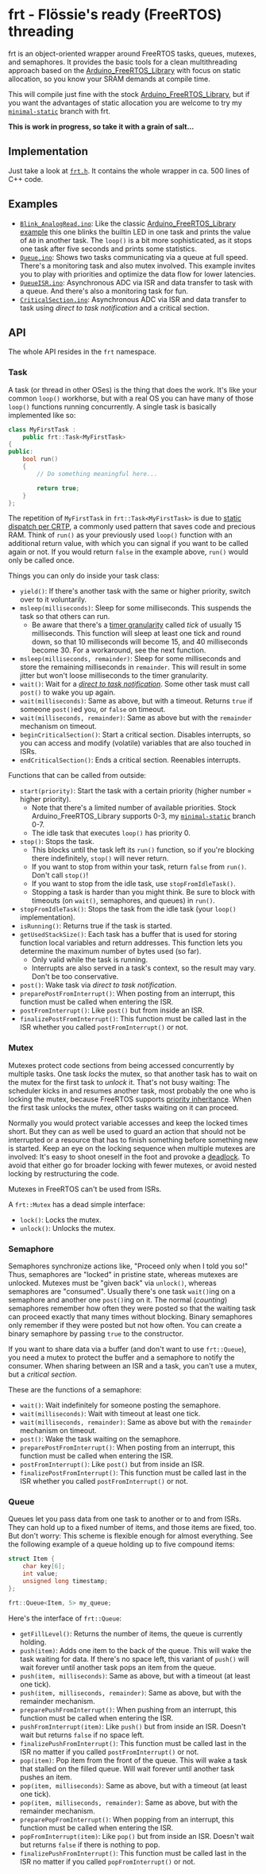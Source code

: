 # frt - Flössie's ready (FreeRTOS) threading

frt is an object-oriented wrapper around FreeRTOS tasks, queues, mutexes, and semaphores. It provides the basic tools for a clean multithreading approach based on the [Arduino_FreeRTOS_Library](https://github.com/feilipu/Arduino_FreeRTOS_Library) with focus on static allocation, so you know your SRAM demands at compile time.

This will compile just fine with the stock [Arduino_FreeRTOS_Library](https://github.com/feilipu/Arduino_FreeRTOS_Library), but if you want the advantages of static allocation you are welcome to try my [`minimal-static`](https://github.com/Floessie/Arduino_FreeRTOS_Library/tree/minimal-static) branch with frt.

**This is work in progress, so take it with a grain of salt...**

## Implementation

Just take a look at [`frt.h`](https://github.com/Floessie/frt/blob/master/src/frt.h). It contains the whole wrapper in ca. 500 lines of C++ code.

## Examples

* [`Blink_AnalogRead.ino`](https://github.com/Floessie/frt/blob/master/examples/Blink_AnalogRead/Blink_AnalogRead.ino): Like the classic [Arduino_FreeRTOS_Library example](https://github.com/feilipu/Arduino_FreeRTOS_Library/blob/master/examples/Blink_AnalogRead/Blink_AnalogRead.ino) this one blinks the builtin LED in one task and prints the value of `A0` in another task. The `loop()` is a bit more sophisticated, as it stops one task after five seconds and prints some statistics.
* [`Queue.ino`](https://github.com/Floessie/frt/blob/master/examples/Queue/Queue.ino): Shows two tasks communicating via a queue at full speed. There's a monitoring task and also mutex involved. This example invites you to play with priorities and optimize the data flow for lower latencies.
* [`QueueISR.ino`](https://github.com/Floessie/frt/blob/master/examples/QueueISR/QueueISR.ino): Asynchronous ADC via ISR and data transfer to task with a queue. And there's also a monitoring task for fun.
* [`CriticalSection.ino`](https://github.com/Floessie/frt/blob/master/examples/CriticalSection/CriticalSection.ino): Asynchronous ADC via ISR and data transfer to task using *direct to task notification* and a critical section.

## API

The whole API resides in the `frt` namespace.

### Task

A task (or thread in other OSes) is the thing that does the work. It's like your common `loop()` workhorse, but with a real OS you can have many of those `loop()` functions running concurrently. A single task is basically implemented like so:

```c++
class MyFirstTask :
    public frt::Task<MyFirstTask>
{
public:
    bool run()
    {
        // Do something meaningful here...

        return true;
    }
};
```

The repetition of `MyFirstTask` in `frt::Task<MyFirstTask>` is due to [static dispatch per CRTP](https://en.wikipedia.org/wiki/Curiously_recurring_template_pattern#Static_polymorphism), a commonly used pattern that saves code and precious RAM. Think of `run()` as your previously used `loop()` function with an additional return value, with which you can signal if you want to be called again or not. If you would return `false` in the example above, `run()` would only be called once.

Things you can only do inside your task class:
* `yield()`: If there's another task with the same or higher priority, switch over to it voluntarily.
* `msleep(milliseconds)`: Sleep for some milliseconds. This suspends the task so that others can run.
  - Be aware that there's a [timer granularity](https://github.com/feilipu/Arduino_FreeRTOS_Library#general) called *tick* of usually 15 milliseconds. This function will sleep at least one tick and round down, so that 10 milliseconds will become 15, and 40 milliseconds become 30. For a workaround, see the next function.
* `msleep(milliseconds, remainder)`: Sleep for some milliseconds and store the remaining milliseconds in `remainder`. This will result in some jitter but won't loose milliseconds to the timer granularity.
* `wait()`: Wait for a [*direct to task notification*](https://www.freertos.org/RTOS_Task_Notification_As_Binary_Semaphore.html). Some other task must call `post()` to wake you up again.
* `wait(milliseconds)`: Same as above, but with a timeout. Returns `true` if someone `post()`ed you, or `false` on timeout.
* `wait(milliseconds, remainder)`: Same as above but with the `remainder` mechanism on timeout.
* `beginCriticalSection()`: Start a critical section. Disables interrupts, so you can access and modify (volatile) variables that are also touched in ISRs.
* `endCriticalSection()`: Ends a critical section. Reenables interrupts.

Functions that can be called from outside:
* `start(priority)`: Start the task with a certain priority (higher number = higher priority).
  - Note that there's a limited number of available priorities. Stock Arduino_FreeRTOS_Library supports 0-3, my [`minimal-static`](https://github.com/Floessie/Arduino_FreeRTOS_Library/tree/minimal-static) branch 0-7.
  - The idle task that executes `loop()` has priority 0.
* `stop()`: Stops the task.
  - This blocks until the task left its `run()` function, so if you're blocking there indefinitely, `stop()` will never return.
  - If you want to stop from within your task, return `false` from `run()`. Don't call `stop()`!
  - If you want to stop from the idle task, use `stopFromIdleTask()`.
  - Stopping a task is harder than you might think. Be sure to block with timeouts (on `wait()`, semaphores, and queues) in `run()`.
* `stopFromIdleTask()`: Stops the task from the idle task (your `loop()` implementation).
* `isRunning()`: Returns true if the task is started.
* `getUsedStackSize()`: Each task has a buffer that is used for storing function local variables and return addresses. This function lets you determine the maximum number of bytes used (so far).
  - Only valid while the task is running.
  - Interrupts are also served in a task's context, so the result may vary. Don't be too conservative.
* `post()`: Wake task via *direct to task notification*.
* `preparePostFromInterrupt()`: When posting from an interrupt, this function must be called when entering the ISR.
* `postFromInterrupt()`: Like `post()` but from inside an ISR.
* `finalizePostFromInterrupt()`: This function must be called last in the ISR whether you called `postFromInterrupt()` or not.

### Mutex

Mutexes protect code sections from being accessed concurrently by multiple tasks. One task *locks* the mutex, so that another task has to wait on the mutex for the first task to *unlock* it. That's not busy waiting: The scheduler kicks in and resumes another task, most probably the one who is locking the mutex, because FreeRTOS supports [priority inheritance](https://www.freertos.org/Real-time-embedded-RTOS-mutexes.html). When the first task unlocks the mutex, other tasks waiting on it can proceed.

Normally you would protect variable accesses and keep the locked times short. But they can as well be used to guard an action that should not be interrupted or a resource that has to finish something before something new is started. Keep an eye on the locking sequence when multiple mutexes are involved: It's easy to shoot oneself in the foot and provoke a [deadlock](https://en.wikipedia.org/wiki/Deadlock). To avoid that either go for broader locking with fewer mutexes, or avoid nested locking by restructuring the code.

Mutexes in FreeRTOS can't be used from ISRs.

A `frt::Mutex` has a dead simple interface:
* `lock()`: Locks the mutex.
* `unlock()`: Unlocks the mutex.

### Semaphore

Semaphores synchronize actions like, "Proceed only when I told you so!" Thus, semaphores are "locked" in pristine state, whereas mutexes are unlocked. Mutexes must be "given back" via `unlock()`, whereas semaphores are "consumed". Usually there's one task `wait()`ing on a semaphore and another one `post()`ing on it. The normal (*counting*) semaphores remember how often they were posted so that the waiting task can proceed exactly that many times without blocking. Binary semaphores only remember if they were posted but not how often. You can create a binary semaphore by passing `true` to the constructor.

If you want to share data via a buffer (and don't want to use `frt::Queue`), you need a mutex to protect the buffer and a semaphore to notify the consumer. When sharing between an ISR and a task, you can't use a mutex, but a *critical section*.

These are the functions of a semaphore:
* `wait()`: Wait indefinitely for someone posting the semaphore.
* `wait(milliseconds)`: Wait with timeout at least one tick.
* `wait(milliseconds, remainder)`: Same as above but with the `remainder` mechanism on timeout.
* `post()`: Wake the task waiting on the semaphore.
* `preparePostFromInterrupt()`: When posting from an interrupt, this function must be called when entering the ISR.
* `postFromInterrupt()`: Like `post()` but from inside an ISR.
* `finalizePostFromInterrupt()`: This function must be called last in the ISR whether you called `postFromInterrupt()` or not.

### Queue

Queues let you pass data from one task to another or to and from ISRs. They can hold up to a fixed number of items, and those items are fixed, too. But don't worry: This scheme is flexible enough for almost everything. See the following example of a queue holding up to five compound items:

```c++
struct Item {
    char key[6];
    int value;
    unsigned long timestamp;
};

frt::Queue<Item, 5> my_queue;
```

Here's the interface of `frt::Queue`:
* `getFillLevel()`: Returns the number of items, the queue is currently holding.
* `push(item)`: Adds one item to the back of the queue. This will wake the task waiting for data. If there's no space left, this variant of `push()` will wait forever until another task pops an item from the queue.
* `push(item, milliseconds)`: Same as above, but with a timeout (at least one tick).
* `push(item, milliseconds, remainder)`: Same as above, but with the remainder mechanism.
* `preparePushFromInterrupt()`: When pushing from an interrupt, this function must be called when entering the ISR.
* `pushFromInterrupt(item)`: Like `push()` but from inside an ISR. Doesn't wait but returns `false` if no space left.
* `finalizePushFromInterrupt()`: This function must be called last in the ISR no matter if you called `postFromInterrupt()` or not.
* `pop(item)`: Pop item from the front of the queue. This will wake a task that stalled on the filled queue. Will wait forever until another task pushes an item.
* `pop(item, milliseconds)`: Same as above, but with a timeout (at least one tick).
* `pop(item, milliseconds, remainder)`: Same as above, but with the remainder mechanism.
* `preparePopFromInterrupt()`: When popping from an interrupt, this function must be called when entering the ISR.
* `popFromInterrupt(item)`: Like `pop()` but from inside an ISR. Doesn't wait but returns `false` if there is nothing to pop.
* `finalizePushFromInterrupt()`: This function must be called last in the ISR no matter if you called `popFromInterrupt()` or not.
